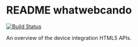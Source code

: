 # README whatwebcando

[![Build Status](https://travis-ci.com/samsam2310/zbar.wasm.svg?branch=master)](https://github.com/NOtherDev/whatwebcando)

An overview of the device integration HTML5 APIs.

